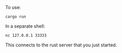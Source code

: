 To use:

```
cargo run
```

In a separate shell:
```
nc 127.0.0.1 33333
```

This connects to the rust server that you just started.
